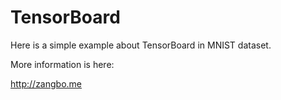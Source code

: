 # TensorBoard
Here is a simple example about TensorBoard in MNIST dataset.

More information is here:

http://zangbo.me